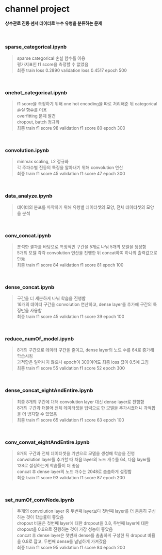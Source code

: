 # channel project

#### 상수관로 진동 센서 데이터로 누수 유형을 분류하는 문제

<br/>

### sparse_categorical.ipynb
> sparse categorical 손실 함수를 이용 <br/>
> 평가지표인 f1 score을 측정할 수 없었음 <br/>
> 최종 train loss 0.2890 validation loss 0.4517 epoch 500

<br/>

### onehot_categorical.ipynb
> f1 score을 측정하기 위해 one hot encoding을 따로 처리해준 뒤 categorical 손실 함수를 이용 <br/>
> overfitting 문제 발견 <br/>
> dropout, batch 정규화 <br/>
> 최종 train f1 score 98 validation f1 score 80 epoch 300

<br/>

### convolution.ipynb
> minmax scaling, L2 정규화  <br/>
> 각 주파수별 진동의 특징을 알아내기 위해 convolution 연산 <br/>
> 최종 train f1 score 45 validation f1 score 47 epoch 300

<br/>

### data_analyze.ipynb
> 데이터의 분포를 파악하기 위해 유형별 데이터셋의 모양, 전체 데이터셋의 모양을 분석

<br/>

### conv_concat.ipynb
> 분석한 결과를 바탕으로 특징적인 구간을 5개로 나눠 5개의 모델을 생성함 <br/>
> 5개의 모델 각각 convolution 연산을 진행한 뒤 concat하여 하나의 출력값으로 만듦 <br/>
> 최종 train f1 score 84 validation f1 score 81 epoch 100

<br/>

### dense_concat.ipynb
> 구간을 더 세분하게 나눠 학습을 진행함 <br/>
> 16개의 데이터 구간을 convolution 연산하고, dense layer를 추가해 구간의 특징만을 사용함  <br/>
> 최종 train f1 score 45 validation f1 score 39 epoch 100

<br/>

### reduce_numOf_model.ipynb
> 8개의 구간으로 데이터 구간을 줄이고, dense layer의 노드 수를 64로 증가해 학습시킴 <br/>
> 과적합은 일어나지 않으나 epoch이 300이어도 최종 loss 값이 0.5에 그침 <br/>
> 최종 train f1 score 55 validation f1 score 52 epoch 300

<br/>

### dense_concat_eightAndEntire.ipynb 
> 최종 8개의 구간에 대해 convolution layer 대신 dense layer로 진행함 <br/>
> 8개의 구간과 더불어 전체 데이터셋을 입력으로 한 모델을 추가시켰더니 과적합을 더 방지할 수 있었음 <br/>
> 최종 train f1 score 65 validation f1 score 63 epoch 100

<br/>

### conv_convat_eightAndEntire.ipynb
> 8개의 구간과 전체 데이터셋을 기반으로 모델을 생성해 학습을 진행 <br/>
> convolution layer를 추가할 때 처음 layer의 노드 개수를 64, 다음 layer를 128로 설정하는게 학습률이 더 좋음 <br/>
> concat 후 dense layer의 노드 개수는 2048로 촘촘하게 설정함 <br/>
> 최종 train f1 score 93 validation f1 score 87 epoch 200

<br/>

### set_numOf_convNode.ipynb
> 두개의 convolution layer 중 두번째 layer보다 첫번째 layer를 더 촘촘히 구성하는 것이 학습률이 좋았음 <br/>
> dropout 비율은 첫번째 layer에 대한 dropout을 0.8, 두번째 layer에 대한 dropout을 0.6으로 진행하는 것이 가장 성능이 좋았음 <br/>
> concat 후 dense layer은 첫번째 dense를 촘촘하게 구성한 뒤 dropout 비율을 0.8로 잡고, 두번째 dense를 널널하게 가져갔음 <br/>
> 최종 train f1 score 95 validation f1 score 84 epoch 200
